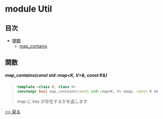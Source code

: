 # module Util

## 目次

- [関数](#map_containsconst-stdmapk-v-const-k)
  - [map_contains](#map_containsconst-stdmapk-v-const-k)

## 関数
##### map_contains(const std::map<K, V>&, const K&)
> ```c++
> template <class K, class V>
> constexpr bool map_contains(const std::map<K, V> &map, const K &key)
> ```
> map に key が存在するかを返します

[<< 戻る](../../INDEX.md)